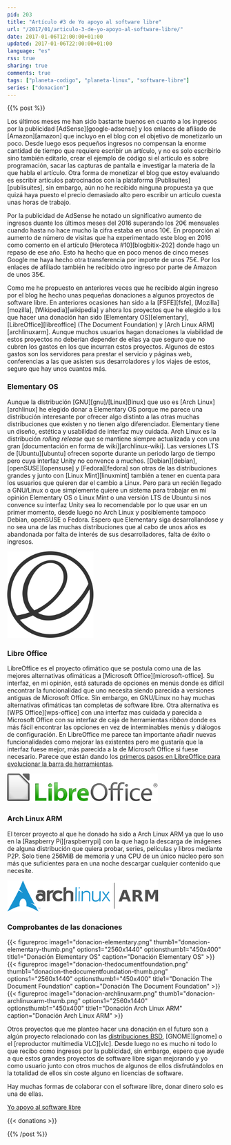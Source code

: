 ```yaml
---
pid: 203
title: "Artículo #3 de Yo apoyo al software libre"
url: "/2017/01/articulo-3-de-yo-apoyo-al-software-libre/"
date: 2017-01-06T12:00:00+01:00
updated: 2017-01-06T22:00:00+01:00
language: "es"
rss: true
sharing: true
comments: true
tags: ["planeta-codigo", "planeta-linux", "software-libre"]
series: ["donacion"]
---
```


{{% post %}}

Los últimos meses me han sido bastante buenos en cuanto a los ingresos por la publicidad [AdSense][google-adsense] y los enlaces de afiliado de [Amazon][amazon] que incluyo en el blog con el objetivo de monetizarlo un poco. Desde luego esos pequeños ingresos no compensan la enorme cantidad de tiempo que requiere escribir un artículo, y no es solo escribirlo sino también editarlo, crear el ejemplo de código si el artículo es sobre programación, sacar las capturas de pantalla e investigar la materia de la que habla el artículo. Otra forma de monetizar el blog que estoy evaluando es escribir artículos patrocinados con la plataforma [Publisuites][publisuites], sin embargo, aún no he recibido ninguna propuesta ya que quizá haya puesto el precio demasiado alto pero escribir un artículo cuesta unas horas de trabajo.

Por la publicidad de AdSense he notado un significativo aumento de ingresos duante los últimos meses del 2016 superando los 20€ mensuales cuando hasta no hace mucho la cifra estaba en unos 10€. En proporción al aumento de número de visitas que ha experimentado este blog en 2016 como comento en el artículo [Heroteca #10][blogbitix-202] donde hago un repaso de ese año. Esto ha hecho que en poco menos de cinco meses Google me haya hecho otra transferencia por importe de unos 75€. Por los enlaces de afiliado también he recibido otro ingreso por parte de Amazon de unos 35€.

Como me he propuesto en anteriores veces que he recibido algún ingreso por el blog he hecho unas pequeñas donaciones a algunos proyectos de software libre. En anteriores ocasiones han sido a la [FSFE][fsfe], [Mozilla][mozilla], [Wikipedia][wikipedia] y ahora los proyectos que he elegido a los que hacer una donación han sido [Elementary OS][elementary], [LibreOffice][libreoffice] (The Document Foundation) y [Arch Linux ARM][archlinuxarm]. Aunque muchos usuarios hagan donaciones la viabilidad de estos proyectos no deberían depender de ellas ya que seguro que no cubren los gastos en los que incurran estos proyectos. Algunos de estos gastos son los servidores para prestar el servicio y páginas web, conferencias a las que asisten sus desarroladores y los viajes de estos, seguro que hay unos cuantos más.

### Elementary OS

Aunque la distribución [GNU][gnu]/[Linux][linux] que uso es [Arch Linux][archlinux] he elegido donar a Elementary OS porque me parece una distribución interesante por ofrecer algo distinto a las otras muchas distribuciones que existen y no tienen algo diferenciador. Elementary tiene un diseño, estética y usabilidad de interfaz muy cuidada. Arch Linux es la distribución _rolling release_ que se mantiene siempre actualizada y con una gran [documentación en forma de wiki][archlinux-wiki]. Las versiones LTS de [Ubuntu][ubuntu] ofrecen soporte durante un periodo largo de tiempo pero cuya interfaz Unity no convence a muchos. [Debian][debian], [openSUSE][opensuse] y [Fedora][fedora] son otras de las distribuciones grandes y junto con [Linux Mint][linuxmint] también a tener en cuenta para los usuarios que quieren dar el cambio a Linux. Pero para un recién llegado a GNU/Linux o que simplemente quiere un sistema para trabajar en mi opinión Elementary OS o Linux Mint o una versión LTS de Ubuntu si nos convence su interfaz Unity sea lo recomendable por lo que usar en un primer momento, desde luego no Arch Linux y posiblemente tampoco Debian, openSUSE o Fedora. Espero que Elementary siga desarrollandose y no sea una de las muchas distribuciones que al cabo de unos años es abandonada por falta de interés de sus desarrolladores, falta de éxito o ingresos.

<div class="media">
    <img src="assets/images/logotypes/elementary.svg" alt="Elementary OS" title="Elementary OS" width="200"/>
</div>

### Libre Office

LibreOffice es el proyecto ofimático que se postula como una de las mejores alternativas ofimáticas a [Microsoft Office][microsoft-office]. Su interfaz, en mi opinión, está saturada de opciones en menús donde es difícil encontrar la funcionalidad que uno necesita siendo parecida a versiones antiguas de Microsoft Office. Sin embargo, en GNU/Linux no hay muchas alternativas ofimáticas tan completas de software libre. Otra alternativa es [WPS Office][wps-office] con una interfaz mas cuidada y parecida a Microsoft Office con su interfaz de caja de herramientas _ribbon_ donde es más fácil encontrar las opciones en vez de interminables menús y diálogos de configuración. En LibreOffice me parece tan importante añadir nuevas funcionalidades como mejorar las existentes pero me gustaría que la interfaz fuese mejor, más parecida a la de Microsoft Office si fuese necesario. Parece que están dando los [primeros pasos en LibreOffice para evolucionar la barra de herramientas](https://es.blog.documentfoundation.org/evolucionando-mas-alla-de-las-restricciones-de-las-barras-de-herramientas/).

<div class="media">
    <img src="assets/images/logotypes/libreoffice.svg" alt="LibreOffice" title="LibreOffice" width="350"/>
</div>

### Arch Linux ARM

El tercer proyecto al que he donado ha sido a Arch Linux ARM ya que lo uso en la [Raspberry Pi][raspberrypi] con la que hago la descarga de imágenes de alguna distribución que quiera probar, series, películas y libros mediante P2P. Solo tiene 256MiB de memoria y una CPU de un único núcleo pero son más que suficientes para en una noche descargar cualquier contenido que necesite.

<div class="media">
    <img src="assets/images/logotypes/archlinuxarm.svg" alt="Arch Linux ARM" title="Arch Linux ARM" width="350"/>
</div>

### Comprobantes de las donaciones

{{< figureproc
    image1="donacion-elementary.png" thumb1="donacion-elementary-thumb.png" options1="2560x1440" optionsthumb1="450x400" title1="Donación Elementary OS"
    caption="Donación Elementary OS" >}}
{{< figureproc
    image1="donacion-thedocumentfoundation.png" thumb1="donacion-thedocumentfoundation-thumb.png" options1="2560x1440" optionsthumb1="450x400" title1="Donación The Document Foundation"
    caption="Donación The Document Foundation" >}}
{{< figureproc
    image1="donacion-archlinuxarm.png" thumb1="donacion-archlinuxarm-thumb.png" options1="2560x1440" optionsthumb1="450x400" title1="Donación Arch Linux ARM"
    caption="Donación Arch Linux ARM" >}}

Otros proyectos que me planteo hacer una donación en el futuro son a algún proyecto relacionado con las [distribuciones BSD](https://es.wikipedia.org/wiki/Berkeley_Software_Distribution), [GNOME][gnome] o el [reproductor multimedia VLC][vlc]. Desde luego no es mucho ni todo lo que recibo como ingresos por la publicidad, sin embargo, espero que ayude a que estos grandes proyectos de software libre sigan mejorando y yo como usuario junto con otros muchos de algunos de ellos disfrutándolos en la totalidad de ellos sin coste alguno en licencias de software.

Hay muchas formas de colaborar con el software libre, donar dinero solo es una de ellas.

[Yo apoyo al software libre](http://www.gnu.org/)

{{< donations >}}

{{% /post %}}
